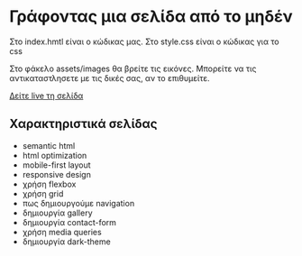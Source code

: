 # Γράφοντας μια σελίδα από το μηδέν

Στο index.hmtl είναι ο κώδικας μας.
Στο style.css είναι ο κώδικας για το css

Στο φάκελο assets/images θα βρείτε τις εικόνες. Μπορείτε να τις αντικαταστλησετε με τις δικές σας, αν το επιθυμείτε.

[Δείτε live τη σελίδα](https://code-a-la-greek.github.io/about-html/build-site/)

## Χαρακτηριστικά σελίδας
- semantic html
- html optimization
- mobile-first layout
- responsive design
- χρήση flexbox
- χρήση grid
- πως δημιουργούμε navigation
- δημιουργία gallery
- δημιουργία contact-form
- χρήση media queries
- δημιουργία dark-theme